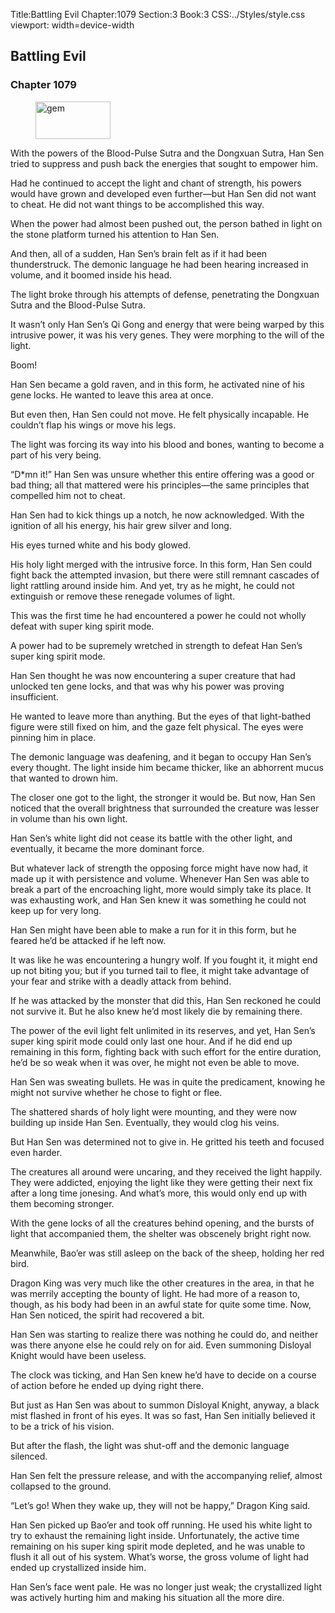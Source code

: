 Title:Battling Evil 
Chapter:1079 
Section:3 
Book:3 
CSS:../Styles/style.css 
viewport: width=device-width
  
## Battling Evil
### Chapter 1079 
<figure>
	<img src="../Images/gem.gif" alt="gem" id="gem" width="120" height="60" />
</figure>
  

  
  With the powers of the Blood-Pulse Sutra and the Dongxuan Sutra, Han Sen tried to suppress and push back the energies that sought to empower him.

Had he continued to accept the light and chant of strength, his powers would have grown and developed even further—but Han Sen did not want to cheat. He did not want things to be accomplished this way.

When the power had almost been pushed out, the person bathed in light on the stone platform turned his attention to Han Sen.

And then, all of a sudden, Han Sen’s brain felt as if it had been thunderstruck. The demonic language he had been hearing increased in volume, and it boomed inside his head.

The light broke through his attempts of defense, penetrating the Dongxuan Sutra and the Blood-Pulse Sutra.

It wasn’t only Han Sen’s Qi Gong and energy that were being warped by this intrusive power, it was his very genes. They were morphing to the will of the light.

Boom!

Han Sen became a gold raven, and in this form, he activated nine of his gene locks. He wanted to leave this area at once.

But even then, Han Sen could not move. He felt physically incapable. He couldn’t flap his wings or move his legs.

The light was forcing its way into his blood and bones, wanting to become a part of his very being.

“D*mn it!” Han Sen was unsure whether this entire offering was a good or bad thing; all that mattered were his principles—the same principles that compelled him not to cheat.

Han Sen had to kick things up a notch, he now acknowledged. With the ignition of all his energy, his hair grew silver and long.

His eyes turned white and his body glowed.

His holy light merged with the intrusive force. In this form, Han Sen could fight back the attempted invasion, but there were still remnant cascades of light rattling around inside him. And yet, try as he might, he could not extinguish or remove these renegade volumes of light.

This was the first time he had encountered a power he could not wholly defeat with super king spirit mode.

A power had to be supremely wretched in strength to defeat Han Sen’s super king spirit mode.

Han Sen thought he was now encountering a super creature that had unlocked ten gene locks, and that was why his power was proving insufficient.

He wanted to leave more than anything. But the eyes of that light-bathed figure were still fixed on him, and the gaze felt physical. The eyes were pinning him in place.

The demonic language was deafening, and it began to occupy Han Sen’s every thought. The light inside him became thicker, like an abhorrent mucus that wanted to drown him.

The closer one got to the light, the stronger it would be. But now, Han Sen noticed that the overall brightness that surrounded the creature was lesser in volume than his own light.

Han Sen’s white light did not cease its battle with the other light, and eventually, it became the more dominant force.

But whatever lack of strength the opposing force might have now had, it made up it with persistence and volume. Whenever Han Sen was able to break a part of the encroaching light, more would simply take its place. It was exhausting work, and Han Sen knew it was something he could not keep up for very long.

Han Sen might have been able to make a run for it in this form, but he feared he’d be attacked if he left now.

It was like he was encountering a hungry wolf. If you fought it, it might end up not biting you; but if you turned tail to flee, it might take advantage of your fear and strike with a deadly attack from behind.

If he was attacked by the monster that did this, Han Sen reckoned he could not survive it. But he also knew he’d most likely die by remaining there.

The power of the evil light felt unlimited in its reserves, and yet, Han Sen’s super king spirit mode could only last one hour. And if he did end up remaining in this form, fighting back with such effort for the entire duration, he’d be so weak when it was over, he might not even be able to move.

Han Sen was sweating bullets. He was in quite the predicament, knowing he might not survive whether he chose to fight or flee.

The shattered shards of holy light were mounting, and they were now building up inside Han Sen. Eventually, they would clog his veins.

But Han Sen was determined not to give in. He gritted his teeth and focused even harder.

The creatures all around were uncaring, and they received the light happily. They were addicted, enjoying the light like they were getting their next fix after a long time jonesing. And what’s more, this would only end up with them becoming stronger.

With the gene locks of all the creatures behind opening, and the bursts of light that accompanied them, the shelter was obscenely bright right now.

Meanwhile, Bao’er was still asleep on the back of the sheep, holding her red bird.

Dragon King was very much like the other creatures in the area, in that he was merrily accepting the bounty of light. He had more of a reason to, though, as his body had been in an awful state for quite some time. Now, Han Sen noticed, the spirit had recovered a bit.

Han Sen was starting to realize there was nothing he could do, and neither was there anyone else he could rely on for aid. Even summoning Disloyal Knight would have been useless.

The clock was ticking, and Han Sen knew he’d have to decide on a course of action before he ended up dying right there.

But just as Han Sen was about to summon Disloyal Knight, anyway, a black mist flashed in front of his eyes. It was so fast, Han Sen initially believed it to be a trick of his vision.

But after the flash, the light was shut-off and the demonic language silenced.

Han Sen felt the pressure release, and with the accompanying relief, almost collapsed to the ground.

“Let’s go! When they wake up, they will not be happy,” Dragon King said.

Han Sen picked up Bao’er and took off running. He used his white light to try to exhaust the remaining light inside. Unfortunately, the active time remaining on his super king spirit mode depleted, and he was unable to flush it all out of his system. What’s worse, the gross volume of light had ended up crystallized inside him.

Han Sen’s face went pale. He was no longer just weak; the crystallized light was actively hurting him and making his situation all the more dire.

